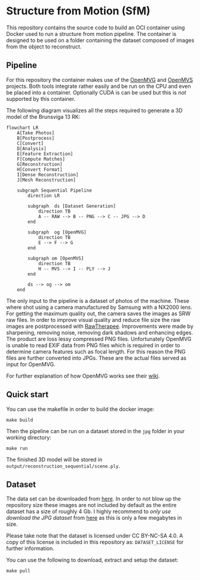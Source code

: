 # Structure from Motion (SfM)

This repository contains the source code to build an OCI container using Docker
used to run a structure from motion pipeline.
The container is designed to be used on a folder containing the dataset composed
of images from the object to reconstruct.

## Pipeline

For this repository the container makes use of the
[OpenMVG](https://github.com/openMVG/openMVG) and
[OpenMVS](https://github.com/cdcseacave/openMVS) projects. Both tools integrate
rather easily and be run on the CPU and even be placed into a container.
Optionally CUDA is can be used but this is *not* supported by this container.

The following diagram visualizes all the steps required to generate a 3D model
of the Brunsviga 13 RK:

```mermaid
flowchart LR
    A[Take Photos]
    B[Postprocess]
    C[Convert]
    D[Analysis]
    E[Feature Extraction]
    F[Compute Matches]
    G[Reconstruction]
    H[Convert Format]
    I[Dense Reconstruction]
    J[Mesh Reconstruction]

    subgraph Sequential Pipeline
        direction LR

        subgraph  ds [Dataset Generation]
            direction TB
            A -- RAW --> B -- PNG --> C -- JPG --> D
        end

        subgraph  og [OpenMVG]
            direction TB
            E --> F --> G
        end

        subgraph om [OpenMVS]
            direction TB
            H -- MVS --> I -- PLY --> J
        end

        ds --> og --> om
    end
```

The only input to the pipeline is a dataset of photos of the machine. These
where shot using a camera manufactured by Samsung with a NX2000 lens.
For getting the maximum quality out, the camera saves the images as SRW raw
files. In order to improve visual quality and reduce file size the raw images
are postprocessed with [RawTherapee](https://github.com/Beep6581/RawTherapee).
Improvements were made by sharpening, removing noise, removing dark shadows and
enhancing edges. The product are loss lessy compressed PNG files.
Unfortunately OpenMVG is unable to read EXIF data from PNG files which is
required in order to determine camera features such as focal length.
For this reason the PNG files are further converted into JPGs.
These are the actual files served as input for OpenMVG.

For further explanation of how OpenMVG works see their
[wiki](https://github.com/openMVG/openMVG/wiki/OpenMVG-on-your-image-dataset).

## Quick start

You can use the makefile in order to build the docker image:
```
make build
```

Then the pipeline can be run on a dataset stored in the `jpg` folder in your
working directory:
```
make run
```

The finished 3D model will be stored in
`output/reconstruction_sequential/scene.ply`.

## Dataset

The data set can be downloaded from
[here](https://cloud.montehaselino.de/s/bfGSCZ58R8JBN5a).
In order to not blow up the repository size these images are not included by
default as the entire dataset has a size of roughly 4 Gb.
I highly recommend to *only use download the JPG dataset* from
[here](https://cloud.montehaselino.de/s/WFXnTMigBmaLWzg) as this is only a few
megabytes in size.

Please take note that the dataset is licensed under CC BY-NC-SA 4.0.
A copy of this license is included in this repository as:
`DATASET_LICENSE` for further information.

You can use the following to download, extract and setup the dataset:
```
make pull
```
